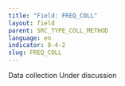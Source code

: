 ```yaml
---
title: "Field: FREQ_COLL"
layout: field
parent: SRC_TYPE_COLL_METHOD
language: en
indicator: 8-4-2
slug: FREQ_COLL
---
```

Data collection
Under discussion